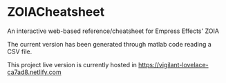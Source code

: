# ZOIACheatsheet
An interactive web-based reference/cheatsheet for Empress Effects' ZOIA

The current version has been generated through matlab code reading a CSV file.

This project live version is currently hosted in https://vigilant-lovelace-ca7ad8.netlify.com
